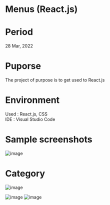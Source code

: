 # Menus (React.js)

# Period
28 Mar, 2022

# Puporse
The project of purpose is to get used to React.js 

# Environment
Used : React.js, CSS  
IDE : Visual Studio Code

# Sample screenshots 
![image](https://user-images.githubusercontent.com/90344204/160412434-45dd954f-28a3-4d0e-bd62-9bbec1dca2fc.png)

# Category
![image](https://user-images.githubusercontent.com/90344204/160412559-66b97e1f-6cc7-4d5c-8fd3-5dfcf1f56cd7.png)

![image](https://user-images.githubusercontent.com/90344204/160412602-75e008f3-b2e3-4d0d-a997-e5050f258a0c.png)
![image](https://user-images.githubusercontent.com/90344204/160412645-9aab0608-84e4-47f6-979e-419f3f014278.png)
